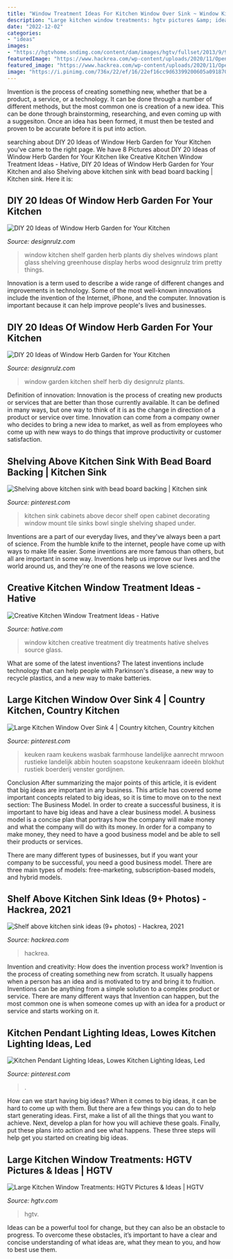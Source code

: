 ```yaml
---
title: "Window Treatment Ideas For Kitchen Window Over Sink ~ Window Kitchen Creative Treatment Diy Treatments Hative Shelves Source Glass"
description: "Large kitchen window treatments: hgtv pictures &amp; ideas"
date: "2022-12-02"
categories:
- "ideas"
images:
- "https://hgtvhome.sndimg.com/content/dam/images/hgtv/fullset/2013/9/9/2/HDIVD1512_kitchen-after_s4x3.jpg.rend.hgtvcom.616.462.suffix/1400985157477.jpeg"
featuredImage: "https://www.hackrea.com/wp-content/uploads/2020/11/Open-cabinet-above-kitchen-sink.jpg"
featured_image: "https://www.hackrea.com/wp-content/uploads/2020/11/Open-cabinet-above-kitchen-sink.jpg"
image: "https://i.pinimg.com/736x/22/ef/16/22ef16cc9d63399200605a091870723f.jpg"
---
```



Invention is the process of creating something new, whether that be a product, a service, or a technology. It can be done through a number of different methods, but the most common one is creation of a new idea. This can be done through brainstorming, researching, and even coming up with a suggesiton. Once an idea has been formed, it must then be tested and proven to be accurate before it is put into action.

	

		
searching about DIY 20 Ideas of Window Herb Garden for Your Kitchen you've came to the right page. We have 8 Pictures about DIY 20 Ideas of Window Herb Garden for Your Kitchen like Creative Kitchen Window Treatment Ideas - Hative, DIY 20 Ideas of Window Herb Garden for Your Kitchen and also Shelving above kitchen sink with bead board backing | Kitchen sink. Here it is:
		
    
## DIY 20 Ideas Of Window Herb Garden For Your Kitchen

<img loading=lazy src="http://cdn.designrulz.com/wp-content/uploads/2015/03/shelf-window_designrulz-5.jpg" onerror="this.onerror=null;this.src='https://tse2.mm.bing.net/th?id=OIP.CbkWNb_hiQbJron1_ULCJgHaLH&amp;pid=15.1';" alt="DIY 20 Ideas of Window Herb Garden for Your Kitchen">

_Source: designrulz.com_

>window kitchen shelf garden herb plants diy shelves windows plant glass shelving greenhouse display herbs wood designrulz trim pretty things. 

	

Innovation is a term used to describe a wide range of different changes and improvements in technology. Some of the most well-known innovations include the invention of the Internet, iPhone, and the computer. Innovation is important because it can help improve people's lives and businesses.

    
## DIY 20 Ideas Of Window Herb Garden For Your Kitchen

<img loading=lazy src="http://cdn.designrulz.com/wp-content/uploads/2015/03/shelf-window_designrulz-10.jpg" onerror="this.onerror=null;this.src='https://tse1.mm.bing.net/th?id=OIP.uJKBYR_TghnR-gMtHs_oxQHaG3&amp;pid=15.1';" alt="DIY 20 Ideas of Window Herb Garden for Your Kitchen">

_Source: designrulz.com_

>window garden kitchen shelf herb diy designrulz plants. 

	

Definition of innovation:
Innovation is the process of creating new products or services that are better than those currently available. It can be defined in many ways, but one way to think of it is as the change in direction of a product or service over time. Innovation can come from a company owner who decides to bring a new idea to market, as well as from employees who come up with new ways to do things that improve productivity or customer satisfaction.

    
## Shelving Above Kitchen Sink With Bead Board Backing | Kitchen Sink

<img loading=lazy src="https://i.pinimg.com/736x/e7/1b/f8/e71bf8576bf756d6e37ec3f9cbcde4a7--open-kitchen-cabinets-bar-cabinets.jpg" onerror="this.onerror=null;this.src='https://tse1.mm.bing.net/th?id=OIP.woTlBTDHqiypxLqgjc6zeQDhEs&amp;pid=15.1';" alt="Shelving above kitchen sink with bead board backing | Kitchen sink">

_Source: pinterest.com_

>kitchen sink cabinets above decor shelf open cabinet decorating window mount tile sinks bowl single shelving shaped under. 

	

Inventions are a part of our everyday lives, and they've always been a part of science. From the humble knife to the internet, people have come up with ways to make life easier. Some inventions are more famous than others, but all are important in some way. Inventions help us improve our lives and the world around us, and they're one of the reasons we love science.

    
## Creative Kitchen Window Treatment Ideas - Hative

<img loading=lazy src="https://hative.com/wp-content/uploads/2015/02/kitchen-window-treatments/11-kitchen-window-treatments.jpg" onerror="this.onerror=null;this.src='https://tse3.mm.bing.net/th?id=OIP.uWhTWVEpNtEyAGLvdT3hvAHaJ4&amp;pid=15.1';" alt="Creative Kitchen Window Treatment Ideas - Hative">

_Source: hative.com_

>window kitchen creative treatment diy treatments hative shelves source glass. 

	

What are some of the latest inventions?
The latest inventions include technology that can help people with Parkinson's disease, a new way to recycle plastics, and a new way to make batteries.

    
## Large Kitchen Window Over Sink 4 | Country Kitchen, Country Kitchen

<img loading=lazy src="https://i.pinimg.com/originals/d1/4b/7d/d14b7d3826e8d8a9e32ef8cade2d4afc.jpg" onerror="this.onerror=null;this.src='https://tse4.mm.bing.net/th?id=OIP.pCVsdEyKR8Z01HBlrK6k-QHaJ3&amp;pid=15.1';" alt="Large Kitchen Window Over Sink 4 | Country kitchen, Country kitchen">

_Source: pinterest.com_

>keuken raam keukens wasbak farmhouse landelijke aanrecht mrwoon rustieke landelijk abbin houten soapstone keukenraam ideeën blokhut rustiek boerderij venster gordijnen. 

	

Conclusion
After summarizing the major points of this article, it is evident that big ideas are important in any business. This article has covered some important concepts related to big ideas, so it is time to move on to the next section: The Business Model.
In order to create a successful business, it is important to have big ideas and have a clear business model. A business model is a concise plan that portrays how the company will make money and what the company will do with its money. In order for a company to make money, they need to have a good business model and be able to sell their products or services. 

There are many different types of businesses, but if you want your company to be successful, you need a good business model. There are three main types of models: free-marketing, subscription-based models, and hybrid models.

    
## Shelf Above Kitchen Sink Ideas (9+ Photos) - Hackrea, 2021

<img loading=lazy src="https://www.hackrea.com/wp-content/uploads/2020/11/Open-cabinet-above-kitchen-sink.jpg" onerror="this.onerror=null;this.src='https://tse3.mm.bing.net/th?id=OIP.QUWio1GzG00PW9her_YLVQHaLH&amp;pid=15.1';" alt="Shelf above kitchen sink ideas (9+ photos) - Hackrea, 2021">

_Source: hackrea.com_

>hackrea. 

	

Invention and creativity: How does the invention process work?
Invention is the process of creating something new from scratch. It usually happens when a person has an idea and is motivated to try and bring it to fruition. Inventions can be anything from a simple solution to a complex product or service. There are many different ways that Invention can happen, but the most common one is when someone comes up with an idea for a product or service and starts working on it.

    
## Kitchen Pendant Lighting Ideas, Lowes Kitchen Lighting Ideas, Led

<img loading=lazy src="https://i.pinimg.com/736x/22/ef/16/22ef16cc9d63399200605a091870723f.jpg" onerror="this.onerror=null;this.src='https://tse3.mm.bing.net/th?id=OIP.FeRz11DK1ksuL0N6HuJrxwAAAA&amp;pid=15.1';" alt="Kitchen Pendant Lighting Ideas, Lowes Kitchen Lighting Ideas, Led">

_Source: pinterest.com_

>. 

	

How can we start having big ideas?
When it comes to big ideas, it can be hard to come up with them. But there are a few things you can do to help start generating ideas. First, make a list of all the things that you want to achieve. Next, develop a plan for how you will achieve these goals. Finally, put these plans into action and see what happens. These three steps will help get you started on creating big ideas.

    
## Large Kitchen Window Treatments: HGTV Pictures &amp; Ideas | HGTV

<img loading=lazy src="https://hgtvhome.sndimg.com/content/dam/images/hgtv/fullset/2013/9/9/2/HDIVD1512_kitchen-after_s4x3.jpg.rend.hgtvcom.616.462.suffix/1400985157477.jpeg" onerror="this.onerror=null;this.src='https://tse1.mm.bing.net/th?id=OIP.8ygESP7Qn3GtUJzkA7VziAHaFj&amp;pid=15.1';" alt="Large Kitchen Window Treatments: HGTV Pictures &amp; Ideas | HGTV">

_Source: hgtv.com_

>hgtv. 

	

Ideas can be a powerful tool for change, but they can also be an obstacle to progress. To overcome these obstacles, it’s important to have a clear and concise understanding of what ideas are, what they mean to you, and how to best use them.

